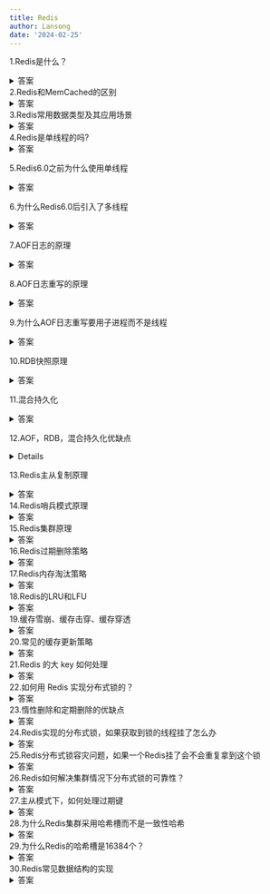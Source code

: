 ```yaml
---
title: Redis
author: Lansong
date: '2024-02-25'
---
```


1.Redis是什么？
<details>
    <summary>答案</summary>
    <p>
    Redis是基于内存的数据库，读写操作都在内存中完成,因此读写速度特别快，常用于缓存，消息队列，
    </p>
</details>
2.Redis和MemCached的区别
<details>
    <summary>答案</summary>
    <p>
        1.Redis支持的数据类型跟丰富，如Hash,List,Set,ZSet等，而MemCached只支持字符串
    </p>
<p>
2.Redis支持数据的持久化，可以将内存中的数据存储在磁盘中，重启的时候可以再次加载使用，而MemCached不支持持久化，数据全部存储在内存中，一旦重启或挂掉后，数据就丢失了。
</p>
<p>
3.Redis支持原生的集群模式，MemCached没有原生的集群模式，需要依靠客户端来实现往集群中分片写入数据
</p>
<p>
4.Redis支持订阅，Lua脚本，事务等功能，而MemCached不支持
</p>
</details>
3.Redis常用数据类型及其应用场景
<details>
<summary>答案</summary>
<p>
1.String 用于缓存对象，计数器，分布式锁，共享Session
</p>
<p>
2.List 用于消息队列(但是需要自己实现全局唯一ID,不能以消费组的形式消费数据)
</p>
<p>
3.Set 用于共同好友，点赞等场景
</p>
<p>
4.ZSet 用于排行榜
</p>
<p>
5.BitMap 常用于签到，用户登陆状态判断
</p>
<p>
6.HyperLogLog 常用于大量数据的基数统计，例如网页浏览量统计
</p>
<p>
7.GEO 用于地理位置信息存储，例如滴滴叫车，附近的人
</p>
<p>
8.Stream 用于消息队列，支持消费组和自动生成全局唯一ID
</p>
</details>
4.Redis是单线程的吗?
<details>
<summary>答案</summary>
<p>我们常说的Redis是单线程的是指接收客户端请求，解析请求，进行数据读写操作，发送数据给客户端这个过程是由一个线程完成。但Redis并不是但线程的，它还为关闭文件，AOF刷盘，释放内存任务创建了后台线程</p>
</details>

5.Redis6.0之前为什么使用单线程
<details>
<summary>答案</summary>
<p>
单线程是无法利用多核CPU的，但是Redis仍然采用单线程模型，因为Redis是基于内存的，读写速度很快，所以性能瓶颈不在CPU，而在于内存和网络IO，并且使用单线程可以提高可维护性，多线程模型虽然在某些方面表现优秀，但是也导致了一些并发读写带来的问题，增加了系统的复杂度。
</p>
</details>

6.为什么Redis6.0后引入了多线程
<details>
<summary>答案</summary>
<p>
因为随着网络硬件的提升，Redis的性能瓶颈有时会出现在网络IO处理上，所以使用了多个IO线程来处理网络请求，但是对于命令的执行，仍然采用单线程来处理
</p>
</details>

7.AOF日志的原理
<details>
<summary>答案</summary>
<p>先执行写操作，再将日志写入AOF缓冲区（因为这样可以避免额外的检查开销，还不会阻塞当前的写操作），等到系统调用write时再写入内核缓冲区，然后由内核发起写操作，写入磁盘</p>
</details>

8.AOF日志重写的原理
<details>
<summary>答案</summary>
<p>
当AOF日志过大时，会触发AOF重写，Redis会开启一个子进程, 读取数据库中的所有键值对，然后每一个键值对用一条名录记录到新的AOF文件，AOF重写期间，主进程可以继续处理命令请求，主进程产生的AOF日志先写入AOF缓冲区，再写入AOF重写缓冲区。完成重写工作后，会向主进程发送一条命令，然后主进程会将AOF重写缓冲区的所有内容追加到新的AOF文件中，然后将新的AOF文件改名，覆盖旧的AOF文件
</p>
</details>

9.为什么AOF日志重写要用子进程而不是线程
<details>
<summary>答案</summary>
<p>因为如果使用线程，多线程之间会共享内存，修改共享内存数据时需要加锁，从而会降低性能。而使用子进程，父子进程共享数据，当内存发生修改时，会发生写时复制，而不需要加锁</p>
</details>


10.RDB快照原理
<details>
<summary>答案</summary>
<p>
Redis生成RDB快照有两种方式，一种是save，在主线程生成RDB文件，如果生成RDB文件时间过长就会阻塞主线程
一种是bgsave，会创建一个子进程来生成RDB文件，可以避免阻塞主线程。Redis的RDB快照是全量快照，每次执行快照会把内存中的所有数据都记录到磁盘中，所以频率不能太频繁
</p>
</details>

11.混合持久化
<details>
<summary>答案</summary>
<p>
开启混合持久化后，AOF重写时，子进程会将共享的AOF日志以RDB的形式写入到新的AOF文件中，重写完成后通知主进程，主进程将AOF重写缓冲区以AOF的形式追加到新的AOF文件，然后将新的AOF文件改名，覆盖旧的AOF文件
</p>
</details>

12.AOF，RDB，混合持久化优缺点
<details>
<p>
AOF的文件体积更大，性能较差，恢复速度较慢，但是AOF丢失的数据更少
RDB的文件体积跟小，性能较高，恢复速度较快，但是RDB丢失的数据更多
混合持久化有RDB的优点恢复速度快，也有AOF的优点丢失的数据少，同时也有其缺点，可读性跟差，兼容性更差
</p>
</details>

13.Redis主从复制原理
<details>
<summary>答案</summary>
<p>一开始，从节点向主节点建立连接，然后主节点生成RDB快照，将其发送给从节点，从节点清空自己的数据，然后载入RDB快照，在生成RDB快照的过程中，不会阻塞的主进程，期间的写操作命令记录在replication buffer内。在从节点加载RDB快照完成后，主节点将replication buffer中的数据发送给从节点</p>
<p>当从节点掉线重连后，主节点会采用增量复制的方式发送数据，首先会检查要发送的数据是否存在repl_backlog_buffer（在发送给从节点之前会先将命令写入这里）中，如果在则进行增量复制，否则进行全量复制</p>
</details>
14.Redis哨兵模式原理
<details>
<summary>答案</summary>
<p>哨兵一开始会监控主节点的状态，如果Ping不通主节点，则判定为主观下线，然后向其他哨兵发送命令，其他哨兵节点根据自身与主节点的网络状态，投出赞成或反对，如果赞成票数达到quorum值，则判定主节点为客观下线。然后通知其他哨兵，希望成为leader来进行主从切换，每个哨兵只有一次投票机会，如果得到半数以上的赞成票并且大于等于quorum值，则当选leader。开始主从切换，在从节点中选出一个节点将其转化为主节点（选取规则：先过滤掉网络不好的，然后优先级，复制下标，节点ID排序），然后通知其他从节点更换复制目标，将新主节点的信息发送给客户端，继续监视旧主节点，当他上线后设置为新节点的从节点。</p>
</details>
15.Redis集群原理
<details>
<summary>答案</summary>
<p>Redis集群将所有数据自动分成16384个哈希槽，将数据分散在不同的节点上。节点之间基于Gossip协议进行通信，通过主从复制和故障转移保证高可用</p>
</details>
16.Redis过期删除策略
<details>
<summary>答案</summary>
<p>Redis的过期删除策略由惰性删除和定期删除组成，惰性删除是指当访问到某个key时，判断是否过期，如果过期了就将其删除，否则不做处理。而定期删除是指每隔一段随机抽取20个key，将过期的key删除，如果定期删除执行时间超过了25ms，那么直接结束，否则判断过期key是否超过25%，超过则继续抽取</p>
</details>
17.Redis内存淘汰策略
<details>
<summary>答案</summary>
<p>1.随机淘汰设置了过期时间的key</p>
<p>2.优先淘汰更早过期的key</p>
<p>3.淘汰设置了过期时间中的，最久未使用的key</p>
<p>4.淘汰设置了过期时间中的，最少使用的key</p>
<p>5,随机淘汰key</p>
<p>6.淘汰最久未使用的key</p>
<p>7.淘汰最少使用的key</p>
</details>
18.Redis的LRU和LFU
<details>
<summary>答案</summary>
<p>Redis的LRU算法和传统的LRU算法不同，Redis通过添加最后访问时间的字段，然后需要淘汰数据时，通过随机采样，然后淘汰最久没用使用的那个</p>
<p>Redis的LFU算法记录和该key上次访问的时间戳和访问频次，每次访问时，首先会根据当前与上次访问时间的距离对访问频次进行衰减，然后按照一定概率增加访问频次的值。当需要淘汰数据时，随机抽取一些key，然后删除掉访问频次最低的key</p>
</details>
19.缓存雪崩、缓存击穿、缓存穿透
<details>
<summary>答案</summary>
<p>缓存雪崩是指大量缓存在同一时间过期，此时大量的请求直接访问数据库，从而导致数据库宕机。避免的方法是随机生成过期时间或者设置为不过期</p>
<p>缓存击穿是指热点数据过期，此时有大量的请求访问该热点数据，从而导致大量请求直接访问数据库，导致数据库宕机。避免的方法是将热点数据设置为不过期，由后台异步更新缓存或者在热点数据快过期时，提前通知后台线程更新缓存以及重新设置过期时间。或者在加互斥锁，保证同一时间只有一个线程请求缓存，其他线程等待或返回空值</p>
<p>缓存穿透是指大量请求即不在缓存又不在数据库中的数据，从而使得数据库宕机。避免的办法是对于在数据库中没查到的数据回种空值或默认值。或者使用布隆过滤器快速判断数据是否存在，来减少对数据库的查询。</p>
</details>
20.常见的缓存更新策略
<details>
<summary>答案</summary>
<p>1.旁路缓存。在更新数据时，先修改数据库，再删除缓存。在查询数据时，先查询缓存，再查询数据库，再将数据写回缓存</p>
<p>2.写穿/读穿。在更新数据时，如果存在缓存，则修改缓存，由缓存组件将数据同步更新到数据库，否则直接修改数据库。在查询数据时，如果存在缓存则直接返回，否则由缓存组件从数据库查询数据，并写入缓存，然后返回</p>
<p>3.写回。在更新数据时，只更新缓存，同时将缓存数据设置为脏，然后返回。异步的将缓存中的数据更新到数据库</p>
</details>
21.Redis 的大 key 如何处理
<details> 
<summary>答案</summary>
<p>1.分批次删除，对于一个大key，每次只删除key对应的部分数据</p>
<p>2.异步删除，使用unlink命令异步删除</p> 
</details>
22.如何用 Redis 实现分布式锁的？
<details>
<summary>答案</summary>
<p>通过Redis的SetNX实现，如果不存在则插入成功，如果存在，则插入失败，很适合分布式锁的加锁和解锁</p>
</details>
23.惰性删除和定期删除的优缺点
<details>
<summary>答案</summary>
<p>惰性删除不会占用太多的系统资源对CPU友好，但是会导致过期key长期占用内存得不到释放，造成一定的空间浪费。</p>
<p>定期删除的优点是能够减少对系统资源的占用的同时还能够减少对内存空间的无效占用,但是效果不如定时删除好</p>
</details>
24.Redis实现的分布式锁，如果获取到锁的线程挂了怎么办
<details>
<summary>答案</summary>
<p>设置锁的超时时间即可</p>
</details>
25.Redis分布式锁容灾问题，如果一个Redis挂了会不会重复拿到这个锁
<details>
<summary>答案</summary>
<p>存在这种可能，如果采用的是主从或者哨兵模式的话，在主节点申请到锁后，主节点挂了，加锁信息还没来得及同步到从节点，是可以重复加锁的</p>
</details>
26.Redis如何解决集群情况下分布式锁的可靠性？
<details>
<summary>答案</summary>
<p>
使用Redlock，客户端向多个独立的Redis加锁，如果能够和半数以上的节点成功的完成操作，则认为加锁成功
</p>
</details>
27.主从模式下，如何处理过期键
<details>
<summary>答案</summary>
<p>从节点不会让key过期，主节点发现key过期后，会发送删除命令给从节点</p>
</details>
28.为什么Redis集群采用哈希槽而不是一致性哈希
<details>
<summary>答案</summary>
<p>1.一致性哈希增删节点时，会导致部分数据无法命中，并且导致下一个节点的压力增大，造成缓存雪崩，
2.哈希槽的数据分布比一致性哈希更加均匀
3.哈希槽增删节点更加便捷，只需要将原有的数据移动到其他节点即可</p>

</details>
29.为什么Redis的哈希槽是16384个？
<details>
<summary>答案</summary>
<p>因为如何有更多的槽位会导致心跳包更大，浪费带宽。主节点的配置信息的哈希槽是通过bitmap记录的，如果哈希槽越少，压缩率更高</p>
</details>
30.Redis常见数据结构的实现
<details>
<summary>答案</summary>
<p>1.String redis的字符串是通过int和sds实现的，sds不仅可以保存文本数据，还可以保存二进制数据。并且获取字符串长度的复杂度是O（1），因为sds存储了字符串的长度，并且sds是安全的，拼接字符串不会造成缓冲区溢出</p>
<p>2.List 因为压缩列表是连续存储的，发生修改时，导致联动更新，而双向链表的空间开销太大。所以将二者相结合 redis的list通过quicklist实现，quick本质上是个双向链表，里面存储的是压缩列表，结合了压缩列表和双向链表的优点，有效节省存储空间的同时有较高的效率。</p>
<p>3.hash redis的hash在元素个数少于512并且所有值小于64字节时，基于listpack实现，listpack沿用了ziplist的紧凑布局，通过不存在上一个元素的长度避免了连锁更新的问题，通过encoding记录了元素的数据类型和长度，通过element-tot-len记录encoding和data的长度，从而支持方向遍历，否则会采用哈希表，哈希表底层存储了两个字典，一个用于扩容,会在必要的时候进行扩容和缩容，rehash</p>
<p>4.set redis的set，在元素类型都是int并且元素个数不超过512的时候，会采用整数集合，整数集合的底层是一个有序数组。否则采用哈希表</p>
<p>5.zset zset在元素个数小于128并且每个元素的值都小于64字节时，采用listpack，否则采用跳表。跳表是一个有序数据结构，它通过在每个节点维护多个指向其他节点指针，从而达到快速访问节点的目的</p>
</details>